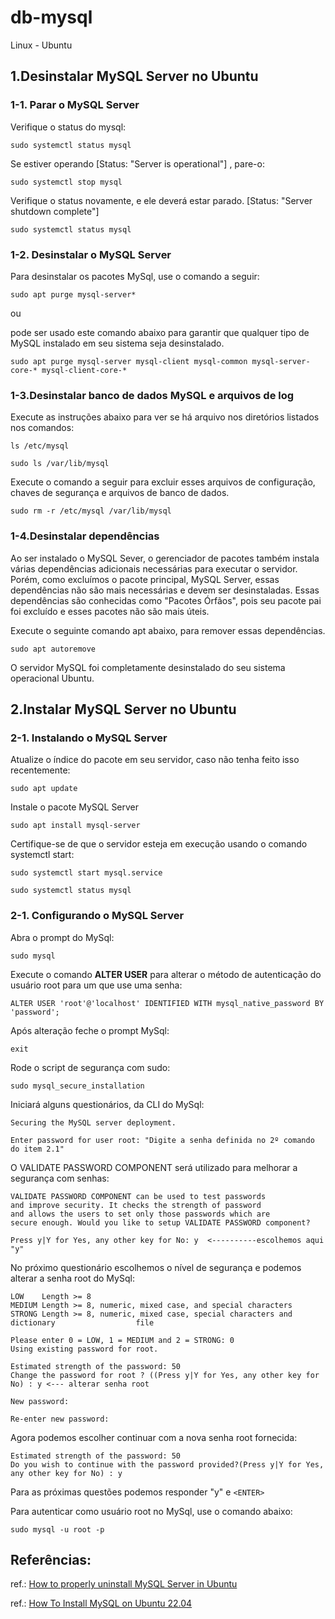 # db-mysql

Linux - Ubuntu

## 1.Desinstalar MySQL Server no Ubuntu

### 1-1. Parar o MySQL Server

Verifique o status do mysql:

```
sudo systemctl status mysql
```

Se estiver operando [Status: "Server is operational"] , pare-o:

```
sudo systemctl stop mysql
```

Verifique o status novamente, e ele deverá estar parado. [Status: "Server shutdown complete"]

```
sudo systemctl status mysql
```



### 1-2. Desinstalar o MySQL Server

Para desinstalar os pacotes MySql, use o comando a seguir:

```
sudo apt purge mysql-server*
```

ou 

pode ser usado este comando abaixo para garantir que qualquer tipo de MySQL instalado em seu sistema seja desinstalado.

```
sudo apt purge mysql-server mysql-client mysql-common mysql-server-core-* mysql-client-core-*
```


### 1-3.Desinstalar banco de dados MySQL e arquivos de log

Execute as instruções abaixo para ver se há arquivo nos diretórios listados nos comandos:

```
ls /etc/mysql

sudo ls /var/lib/mysql
```

Execute o comando a seguir para excluir esses arquivos de configuração, chaves de segurança e arquivos de banco de dados.

```
sudo rm -r /etc/mysql /var/lib/mysql
```

### 1-4.Desinstalar dependências

Ao ser instalado o MySQL Sever, o gerenciador de pacotes também instala várias dependências adicionais necessárias para executar o servidor. Porém, como excluímos o pacote principal, MySQL Server, essas dependências não são mais necessárias e devem ser desinstaladas. Essas dependências são conhecidas como "Pacotes Órfãos", pois seu pacote pai foi excluído e esses pacotes não são mais úteis. 

Execute o seguinte comando apt abaixo, para remover essas dependências.

```
sudo apt autoremove
```

O servidor MySQL foi completamente desinstalado do seu sistema operacional Ubuntu.


## 2.Instalar MySQL Server no Ubuntu

### 2-1. Instalando o MySQL Server

Atualize o índice do pacote em seu servidor, caso não tenha feito isso recentemente:

```
sudo apt update
```

Instale o pacote MySQL Server

```
sudo apt install mysql-server
```

Certifique-se de que o servidor esteja em execução usando o comando systemctl start:

```
sudo systemctl start mysql.service
```

```
sudo systemctl status mysql
```

### 2-1. Configurando o MySQL Server

Abra o prompt do MySql:

```
sudo mysql
```

Execute o comando **ALTER USER** para alterar o método de autenticação do usuário root para um que use uma senha:

```
ALTER USER 'root'@'localhost' IDENTIFIED WITH mysql_native_password BY 'password';
```

Após alteração feche o prompt MySql:

```
exit
```

Rode o script de segurança com sudo:

```
sudo mysql_secure_installation
```

Iniciará alguns questionários, da CLI do MySql:

```
Securing the MySQL server deployment.

Enter password for user root: "Digite a senha definida no 2º comando do item 2.1"
```

O VALIDATE PASSWORD COMPONENT será utilizado para melhorar a segurança com senhas:

```
VALIDATE PASSWORD COMPONENT can be used to test passwords
and improve security. It checks the strength of password
and allows the users to set only those passwords which are
secure enough. Would you like to setup VALIDATE PASSWORD component?

Press y|Y for Yes, any other key for No: y  <----------escolhemos aqui "y"
```

No próximo questionário escolhemos o nível de segurança e podemos alterar a senha root do MySql:

```
LOW    Length >= 8
MEDIUM Length >= 8, numeric, mixed case, and special characters
STRONG Length >= 8, numeric, mixed case, special characters and dictionary                  file

Please enter 0 = LOW, 1 = MEDIUM and 2 = STRONG: 0
Using existing password for root.

Estimated strength of the password: 50 
Change the password for root ? ((Press y|Y for Yes, any other key for No) : y <--- alterar senha root

New password: 

Re-enter new password: 

```

Agora podemos escolher continuar com a nova senha root fornecida:

```
Estimated strength of the password: 50 
Do you wish to continue with the password provided?(Press y|Y for Yes, any other key for No) : y
```

Para as próximas questões podemos responder "y" e `<ENTER>`


Para autenticar como usuário root no MySql, use o comando abaixo:

```
sudo mysql -u root -p
```


## Referências:

ref.: [How to properly uninstall MySQL Server in Ubuntu](https://www.fosslinux.com/96135/how-to-properly-uninstall-mysql-server-in-ubuntu.htm)

ref.: [How To Install MySQL on Ubuntu 22.04](https://www.digitalocean.com/community/tutorials/how-to-install-mysql-on-ubuntu-22-04)

